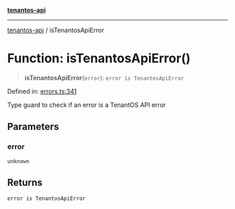 [**tenantos-api**](../README.md)

***

[tenantos-api](../globals.md) / isTenantosApiError

# Function: isTenantosApiError()

> **isTenantosApiError**(`error`): `error is TenantosApiError`

Defined in: [errors.ts:341](https://github.com/shadmanZero/tenantos-api/blob/1c7b7035084787c8e7500a348d67d47efa9ca53a/src/errors.ts#L341)

Type guard to check if an error is a TenantOS API error

## Parameters

### error

`unknown`

## Returns

`error is TenantosApiError`
